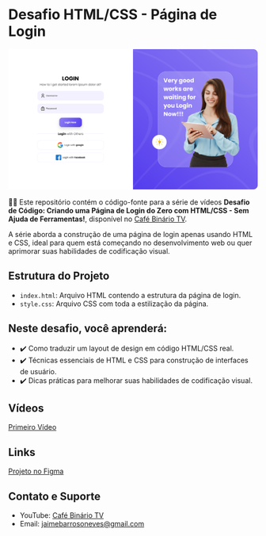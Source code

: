# Desafio HTML/CSS - Página de Login

<p align="center">
  <a href="https://babeljs.io/">
    <img alt="babel" src="login.png" width="546">
  </a>
</p>

👨‍💻 Este repositório contém o código-fonte para a série de vídeos **Desafio de Código: Criando uma Página de Login do Zero com HTML/CSS - Sem Ajuda de Ferramentas!**, disponível no [Café Binário TV](https://youtube.com/@cafebinariotv?si=qtEuLpF-d9CAVcGG).

A série aborda a construção de uma página de login apenas usando HTML e CSS, ideal para quem está começando no desenvolvimento web ou quer aprimorar suas habilidades de codificação visual.

## Estrutura do Projeto

- `index.html`: Arquivo HTML contendo a estrutura da página de login.
- `style.css`: Arquivo CSS com toda a estilização da página.

## Neste desafio, você aprenderá:

- :heavy_check_mark: Como traduzir um layout de design em código HTML/CSS real.
- :heavy_check_mark: Técnicas essenciais de HTML e CSS para construção de interfaces de usuário.
- :heavy_check_mark: Dicas práticas para melhorar suas habilidades de codificação visual.

## Vídeos

[Primeiro Vídeo](https://youtu.be/-Hy7gZ3UYoc?si=IoiasR6duLUq1vD_)

## Links

[Projeto no Figma](https://www.figma.com/file/TjYQVXTjy1BXNN4wp05MdK/Login-Page-UI-Design-(Community)?node-id=0%3A1&mode=dev)

## Contato e Suporte

- YouTube: [Café Binário TV](https://youtube.com/@cafebinariotv?si=qtEuLpF-d9CAVcGG)
- Email: jaimebarrosoneves@gmail.com